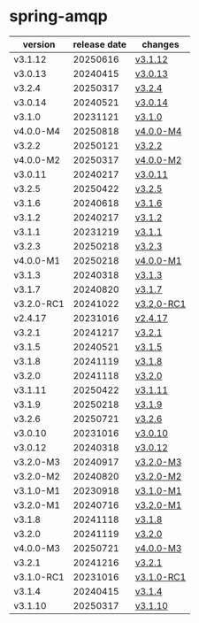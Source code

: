 # spring-amqp	


|version|release date|changes|
|---|---|---|
|v3.1.12|20250616|[v3.1.12](./v3.1.12-20250616.md)|
|v3.0.13|20240415|[v3.0.13](./v3.0.13-20240415.md)|
|v3.2.4|20250317|[v3.2.4](./v3.2.4-20250317.md)|
|v3.0.14|20240521|[v3.0.14](./v3.0.14-20240521.md)|
|v3.1.0|20231121|[v3.1.0](./v3.1.0-20231121.md)|
|v4.0.0-M4|20250818|[v4.0.0-M4](./v4.0.0-M4-20250818.md)|
|v3.2.2|20250121|[v3.2.2](./v3.2.2-20250121.md)|
|v4.0.0-M2|20250317|[v4.0.0-M2](./v4.0.0-M2-20250317.md)|
|v3.0.11|20240217|[v3.0.11](./v3.0.11-20240217.md)|
|v3.2.5|20250422|[v3.2.5](./v3.2.5-20250422.md)|
|v3.1.6|20240618|[v3.1.6](./v3.1.6-20240618.md)|
|v3.1.2|20240217|[v3.1.2](./v3.1.2-20240217.md)|
|v3.1.1|20231219|[v3.1.1](./v3.1.1-20231219.md)|
|v3.2.3|20250218|[v3.2.3](./v3.2.3-20250218.md)|
|v4.0.0-M1|20250218|[v4.0.0-M1](./v4.0.0-M1-20250218.md)|
|v3.1.3|20240318|[v3.1.3](./v3.1.3-20240318.md)|
|v3.1.7|20240820|[v3.1.7](./v3.1.7-20240820.md)|
|v3.2.0-RC1|20241022|[v3.2.0-RC1](./v3.2.0-RC1-20241022.md)|
|v2.4.17|20231016|[v2.4.17](./v2.4.17-20231016.md)|
|v3.2.1|20241217|[v3.2.1](./v3.2.1-20241217.md)|
|v3.1.5|20240521|[v3.1.5](./v3.1.5-20240521.md)|
|v3.1.8|20241119|[v3.1.8](./v3.1.8-20241119.md)|
|v3.2.0|20241118|[v3.2.0](./v3.2.0-20241118.md)|
|v3.1.11|20250422|[v3.1.11](./v3.1.11-20250422.md)|
|v3.1.9|20250218|[v3.1.9](./v3.1.9-20250218.md)|
|v3.2.6|20250721|[v3.2.6](./v3.2.6-20250721.md)|
|v3.0.10|20231016|[v3.0.10](./v3.0.10-20231016.md)|
|v3.0.12|20240318|[v3.0.12](./v3.0.12-20240318.md)|
|v3.2.0-M3|20240917|[v3.2.0-M3](./v3.2.0-M3-20240917.md)|
|v3.2.0-M2|20240820|[v3.2.0-M2](./v3.2.0-M2-20240820.md)|
|v3.1.0-M1|20230918|[v3.1.0-M1](./v3.1.0-M1-20230918.md)|
|v3.2.0-M1|20240716|[v3.2.0-M1](./v3.2.0-M1-20240716.md)|
|v3.1.8|20241118|[v3.1.8](./v3.1.8-20241118.md)|
|v3.2.0|20241119|[v3.2.0](./v3.2.0-20241119.md)|
|v4.0.0-M3|20250721|[v4.0.0-M3](./v4.0.0-M3-20250721.md)|
|v3.2.1|20241216|[v3.2.1](./v3.2.1-20241216.md)|
|v3.1.0-RC1|20231016|[v3.1.0-RC1](./v3.1.0-RC1-20231016.md)|
|v3.1.4|20240415|[v3.1.4](./v3.1.4-20240415.md)|
|v3.1.10|20250317|[v3.1.10](./v3.1.10-20250317.md)|
